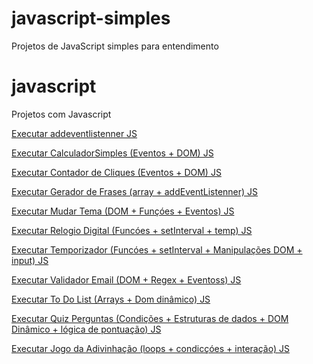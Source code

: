 # javascript-simples
Projetos de JavaScript simples para entendimento
# javascript
Projetos com Javascript

 <a href="https://philipepereira10.github.io/javascript-simples/addeventlistenner/index.html"> Executar addeventlistenner JS</a>

 <a href="https://philipepereira10.github.io/javascript-simples/CalculadorSimples/index.html"> Executar CalculadorSimples (Eventos + DOM) JS</a> 

  <a href="https://philipepereira10.github.io/javascript-simples/contadorclique/index.html"> Executar Contador de Cliques (Eventos + DOM) JS</a> 

  <a href="https://philipepereira10.github.io/javascript-simples/geradorfrases/index.html"> Executar Gerador de Frases (array + addEventListenner) JS</a> 

  <a href="https://philipepereira10.github.io/javascript-simples/Mudartema/index.html"> Executar Mudar Tema (DOM + Funçóes  + Eventos) JS</a> 

<a href="https://philipepereira10.github.io/javascript-simples/relogioDigital/index.html"> Executar Relogio Digital (Funcóes + setInterval + temp) JS</a> 

<a href="https://philipepereira10.github.io/javascript-simples/temporizador/index.html"> Executar Temporizador (Funcóes + setInterval + Manipulações DOM + input) JS</a> 

<a href="https://philipepereira10.github.io/javascript-simples/validadorEmail/index.html"> Executar Validador Email (DOM + Regex + Eventoss) JS</a> 

<a href="https://philipepereira10.github.io/javascript-simples/todolist/index.html"> Executar To Do List (Arrays + Dom dinâmico) JS</a> 

<a href="https://philipepereira10.github.io/javascript-simples/quizperguntas/index.html"> Executar Quiz Perguntas (Condições + Estruturas de dados + DOM Dinâmico + lógica de pontuação) JS</a> 

<a href="https://philipepereira10.github.io/javascript-simples/validadorEmail/index.html"> Executar Jogo da Adivinhação (loops + condicçóes + interação) JS</a> 
